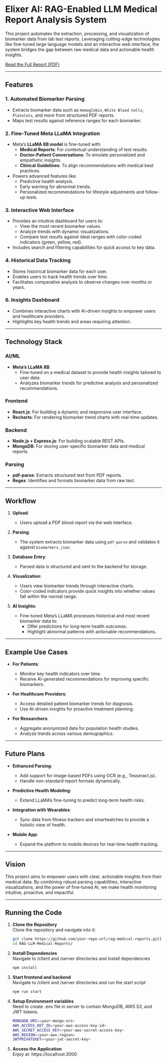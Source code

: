 # Elixer AI: RAG-Enabled LLM Medical Report Analysis System

This project automates the extraction, processing, and visualization of biomarker data from lab test reports. Leveraging cutting-edge technologies like fine-tuned large language models and an interactive web interface, the system bridges the gap between raw medical data and actionable health insights.

[Read the Full Report (PDF)](./Report.pdf)

---

## Features

### **1. Automated Biomarker Parsing**
- Extracts biomarker data such as `Hemoglobin`, `White Blood Cells`, `Platelets`, and more from structured PDF reports.
- Maps test results against reference ranges for each biomarker.

### **2. Fine-Tuned Meta LLaMA Integration**
- Meta’s **LLaMA 8B model** is fine-tuned with:
  - **Medical Reports**: For contextual understanding of test results.
  - **Doctor-Patient Conversations**: To emulate personalized and empathetic insights.
  - **Clinical Guidelines**: To align recommendations with medical best practices.
- Powers advanced features like:
  - Predictive health analysis.
  - Early warning for abnormal trends.
  - Personalized recommendations for lifestyle adjustments and follow-up tests.

### **3. Interactive Web Interface**
- Provides an intuitive dashboard for users to:
  - View the most recent biomarker values.
  - Analyze trends with dynamic visualizations.
  - Compare test results against ideal ranges with color-coded indicators (green, yellow, red).
- Includes search and filtering capabilities for quick access to key data.

### **4. Historical Data Tracking**
- Stores historical biomarker data for each user.
- Enables users to track health trends over time.
- Facilitates comparative analysis to observe changes over months or years.

### **6. Insights Dashboard**
- Combines interactive charts with AI-driven insights to empower users and healthcare providers.
- Highlights key health trends and areas requiring attention.

---

## Technology Stack
### **AI/ML**
- **Meta’s LLaMA 8B**:
  - Fine-tuned on a medical dataset to provide health insights tailored to user data.
  - Analyzes biomarker trends for predictive analysis and personalized recommendations.

### **Frontend**
- **React.js**: For building a dynamic and responsive user interface.
- **Recharts**: For rendering biomarker trend charts with real-time updates.

### **Backend**
- **Node.js + Express.js**: For building scalable REST APIs.
- **MongoDB**: For storing user-specific biomarker data and medical reports.

### **Parsing**
- **pdf-parse**: Extracts structured text from PDF reports.
- **Regex**: Identifies and formats biomarker data from raw text.

---

## Workflow

1. **Upload**:
   - Users upload a PDF blood report via the web interface.

2. **Parsing**:
   - The system extracts biomarker data using `pdf-parse` and validates it against `biomarkers.json`.

3. **Database Entry**:
   - Parsed data is structured and sent to the backend for storage.

4. **Visualization**:
   - Users view biomarker trends through interactive charts.
   - Color-coded indicators provide quick insights into whether values fall within the normal range.

5. **AI Insights**:
   - Fine-tuned Meta’s LLaMA processes historical and most recent biomarker data to:
     - Offer predictions for long-term health outcomes.
     - Highlight abnormal patterns with actionable recommendations.

---

## Example Use Cases

- **For Patients**:
  - Monitor key health indicators over time.
  - Receive AI-generated recommendations for improving specific biomarkers.

- **For Healthcare Providers**:
  - Access detailed patient biomarker trends for diagnosis.
  - Use AI-driven insights for proactive treatment planning.

- **For Researchers**:
  - Aggregate anonymized data for population health studies.
  - Analyze trends across various demographics.

---

## Future Plans

- **Enhanced Parsing**:
  - Add support for image-based PDFs using OCR (e.g., Tesseract.js).
  - Handle non-standard report formats dynamically.

- **Predictive Health Modeling**:
  - Extend LLaMA’s fine-tuning to predict long-term health risks.

- **Integration with Wearables**:
  - Sync data from fitness trackers and smartwatches to provide a holistic view of health.

- **Mobile App**:
  - Expand the platform to mobile devices for real-time health tracking.

---

## Vision

This project aims to empower users with clear, actionable insights from their medical data. By combining robust parsing capabilities, interactive visualizations, and the power of fine-tuned AI, we make health monitoring intuitive, proactive, and impactful.

---

## Running the Code

1. **Clone the Repository**  
   Clone the repository and navigate into it:
   ```bash
   git clone https://github.com/your-repo-url/rag-medical-reports.git](https://github.com/Krishnanshu-Gupta/RAG-LLM-Medical-Reports.git)
   cd RAG-LLM-Medical-Reports/
   ```

2. **Install Dependencies**  
   Navigate to /client and /server directories and install dependencies
   ```bash
   npm install
   ```

3. **Start frontend and backend**  
   Navigate to /client and /server directories and run the start script
   ```bash
   npm run start
   ```

4. **Setup Environment variables**  
   Need to create .env file in server to contain MongoDB, AWS S3, and JWT tokens.
   ```bash
   MONGODB_URI=<your-mongo-uri>
   AWS_ACCESS_KEY_ID=<your-aws-access-key-id>
   AWS_SECRET_ACCESS_KEY=<your-aws-secret-access-key>
   AWS_REGION=<your-aws-region>
   JWTPRIVATEKEY=<your-jwt-secret-key>
   ```

5. **Access the Application**  
   Enjoy at: https://localhost:3000
